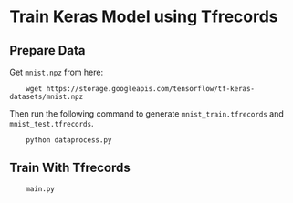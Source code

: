 # Train Keras Model using Tfrecords

## Prepare Data

Get `mnist.npz` from here:

```shell
    wget https://storage.googleapis.com/tensorflow/tf-keras-datasets/mnist.npz
```

Then run the following command to generate `mnist_train.tfrecords` and `mnist_test.tfrecords`.

```shell
    python dataprocess.py
```

## Train With Tfrecords

```shell
    main.py
```